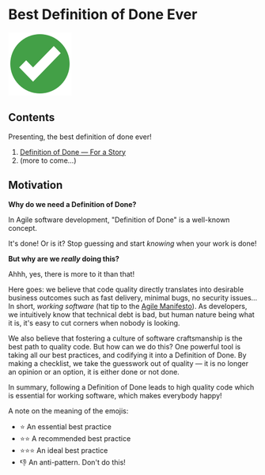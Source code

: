 # Best Definition of Done Ever

![Green Checkmark: Emoji One, CC BY-SA 4.0 <https://creativecommons.org/licenses/by-sa/4.0>, via Wikimedia Commons](images/Eo_circle_green_checkmark.svg)

## Contents

Presenting, the best definition of done ever!

1. [Definition of Done — For a Story](docs/definition-of-done-for-a-story.md)
2. (more to come...)

## Motivation

**Why do we need a Definition of Done?**

In Agile software development, "Definition of Done" is a well-known concept.

It's done! Or is it? Stop guessing and start _knowing_ when your work is done!

**But why are we _really_ doing this?**

Ahhh, yes, there is more to it than that!

Here goes: we believe that code quality directly translates
into desirable business outcomes such as fast delivery, minimal bugs, no security
issues... In short, _working software_ (hat tip to the [Agile Manifesto](https://agilemanifesto.org)). As
developers, we intuitively know that technical debt is bad, but human nature
being what it is, it's easy to cut corners when nobody is looking.

We also believe that fostering a culture of software craftsmanship is the best path
to quality code. But how can we do this? One powerful tool is taking all our
best practices, and codifying it into a Definition of Done. By making a checklist,
we take the guesswork out of quality — it is no longer an opinion or an option, it
is either done or not done.

In summary, following a Definition of Done leads to high quality code which is essential for working software, which makes everybody happy!

A note on the meaning of the emojis:

- ⭐ An essential best practice
- ⭐⭐ A recommended best practice
- ⭐⭐⭐ An ideal best practice
- 👎 An anti-pattern. Don't do this!
